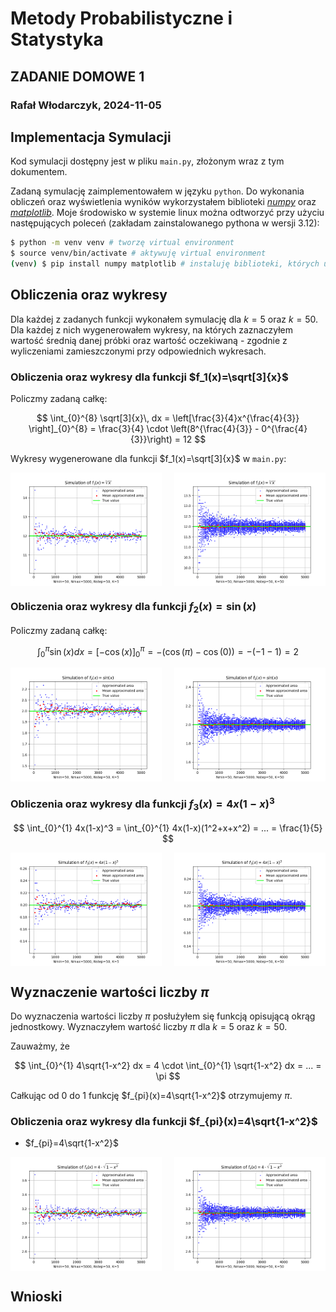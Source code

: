 # Metody Probabilistyczne i Statystyka
## ZADANIE DOMOWE 1
### Rafał Włodarczyk, 2024-11-05

## Implementacja Symulacji

Kod symulacji dostępny jest w pliku `main.py`, złożonym wraz z tym dokumentem.

Zadaną symulację zaimplementowałem w języku `python`. Do wykonania obliczeń oraz wyświetlenia wyników wykorzystałem biblioteki
*[numpy](https://numpy.org/doc/stable/)* oraz *[matplotlib](https://matplotlib.org/stable/contents.html)*.
Moje środowisko w systemie linux można odtworzyć przy użyciu następujących poleceń (zakładam zainstalowanego pythona w wersji 3.12):

```bash
$ python -m venv venv # tworzę virtual environment
$ source venv/bin/activate # aktywuję virtual environment
(venv) $ pip install numpy matplotlib # instaluję biblioteki, których używam do napisania symulacji
```

## Obliczenia oraz wykresy

Dla każdej z zadanych funkcji wykonałem symulację dla $k=5$ oraz $k=50$. Dla każdej z nich wygenerowałem wykresy, na których zaznaczyłem wartość średnią danej próbki oraz wartość oczekiwaną - zgodnie z wyliczeniami zamieszczonymi przy odpowiednich wykresach.

### Obliczenia oraz wykresy dla funkcji $f_1(x)=\sqrt[3]{x}$

Policzmy zadaną całkę:

$$
\int_{0}^{8} \sqrt[3]{x}\, dx = \left[\frac{3}{4}x^{\frac{4}{3}} \right]_{0}^{8} = \frac{3}{4} \cdot \left(8^{\frac{4}{3}} - 0^{\frac{4}{3}}\right) = 12
$$

Wykresy wygenerowane dla funkcji $f_1(x)=\sqrt[3]{x}$ w `main.py`:

<div style="display: flex; justify-content: space-between;">
  <img src="./f1=cuberoot_x_and_k=5.png" alt="f1k=5" style="width: 48%;">
  <img src="./f1=cuberoot_x_and_k=50.png" alt="f1k=50" style="width: 48%;">
</div>

### Obliczenia oraz wykresy dla funkcji $f_2(x)=\sin(x)$

Policzmy zadaną całkę:

$$
\int_{0}^{\pi} \sin(x) dx = \left[- \cos(x) \right]_{0}^{\pi} = - (\cos(\pi) - \cos(0)) = - (-1 - 1) = 2
$$

<div style="display: flex; justify-content: space-between;">
  <img src="./f2=sin_x_and_k=5.png" alt="f2k=5" style="width: 48%;">
  <img src="./f2=sin_x_and_k=50.png" alt="f2k=50" style="width: 48%;">
</div>

### Obliczenia oraz wykresy dla funkcji $f_3(x)=4x(1-x)^3$

$$
\int_{0}^{1} 4x(1-x)^3 = \int_{0}^{1} 4x(1-x)(1^2+x+x^2) = ... = \frac{1}{5}
$$

<div style="display: flex; justify-content: space-between;">
  <img src="./f3=4x1-x3_x_and_k=5.png" alt="f3k=5" style="width: 48%;">
  <img src="./f3=4x1-x3_x_and_k=50.png" alt="f3k=50" style="width: 48%;">
</div>

## Wyznaczenie wartości liczby $\pi$

Do wyznaczenia wartości liczby $\pi$ posłużyłem się funkcją opisującą okrąg jednostkowy. Wyznaczyłem wartość liczby $\pi$ dla $k=5$ oraz $k=50$.

Zauważmy, że 

$$
\int_{0}^{1} 4\sqrt{1-x^2} dx = 4 \cdot \int_{0}^{1} \sqrt{1-x^2} dx = ... = \pi
$$

Całkując od $0$ do $1$ funkcję $f_{pi}(x)=4\sqrt{1-x^2}$ otrzymujemy $\pi$.

### Obliczenia oraz wykresy dla funkcji $f_{pi}(x)=4\sqrt{1-x^2}$

- $f_{pi}=4\sqrt{1-x^2}$

<div style="display: flex; justify-content: space-between;">
  <img src="./fpi=sqrt1-x2_x_and_k=5.png" alt="fpik=5" style="width: 48%;">
  <img src="./fpi=sqrt1-x2_x_and_k=50.png" alt="fpik=50" style="width: 48%;">
</div>

## Wnioski